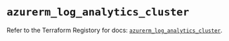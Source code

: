 # `azurerm_log_analytics_cluster`

Refer to the Terraform Registory for docs: [`azurerm_log_analytics_cluster`](https://registry.terraform.io/providers/hashicorp/azurerm/3.66.0/docs/resources/log_analytics_cluster).
